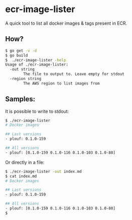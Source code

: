 # ecr-image-lister

A quick tool to list all docker images & tags present in ECR.

## How?

```sh
$ go get -v -d
$ go build
$  ./ecr-image-lister -help
Usage of ./ecr-image-lister:
  -out string
        The file to output to. Leave empty for stdout
  -region string
        The AWS region to list images from
```

## Samples:

It is possible to write to stdout:

```sh
$ ./ecr-image-lister
# Docker images

## Last versions
- plouf: 0.1.0-159

## All versions
- plouf: [0.1.0-159 0.1.0-116 0.1.0-103 0.1.0-80]
```

Or directly in a file:

```sh
$ ./ecr-image-lister -out index.md
$ cat index.md
# Docker images

## Last versions
- plouf: 0.1.0-159

## All versions
- plouf: [0.1.0-159 0.1.0-116 0.1.0-103 0.1.0-80]
$
```